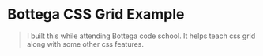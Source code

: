 # Bottega CSS Grid Example

> I built this while attending Bottega code school. It helps teach css grid along with some other css features.
